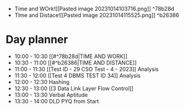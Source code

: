 - Time and WOrk![[Pasted image 20231014103716.png]] ^78b28d
- TIme and Distace![[Pasted image 20231014115525.png]] ^b26386
# Day planner

- 10:00 - 10:30 [[#^78b28d|TIME AND WORK]]
- 10:30 - 11:00 [[#^b26386|TIME AND DISTANCE]]
- 11:00 - 11:30 [[Test ID - 29 CSO Test - 4 - 2023]] Analysis
- 11:30 - 12:00 [[Test 4 DBMS TEST ID 34]] Analysis
- 12:00 - 12:30 Hashing
- 12:30 - 13:00 [[3 Data Link Layer Flow Control]]
- 13:00 - 13:30 Verbal Aptitude
- 13:30 - 14:00 DLD PYQ from Start
